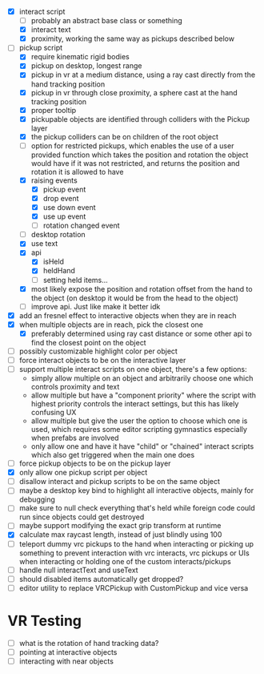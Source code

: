 
- [x] interact script
  - [ ] probably an abstract base class or something
  - [x] interact text
  - [x] proximity, working the same way as pickups described below
- [ ] pickup script
  - [x] require kinematic rigid bodies
  - [x] pickup on desktop, longest range
  - [x] pickup in vr at a medium distance, using a ray cast directly from the hand tracking position
  - [x] pickup in vr through close proximity, a sphere cast at the hand tracking position
  - [x] proper tooltip
  - [x] pickupable objects are identified through colliders with the Pickup layer
  - [x] the pickup colliders can be on children of the root object
  - [ ] option for restricted pickups, which enables the use of a user provided function which takes the position and rotation the object would have if it was not restricted, and returns the position and rotation it is allowed to have
  - [x] raising events
    - [x] pickup event
    - [x] drop event
    - [x] use down event
    - [x] use up event
    - [ ] rotation changed event
  - [ ] desktop rotation
  - [x] use text
  - [x] api
    - [x] isHeld
    - [x] heldHand
    - [ ] setting held items...
  - [x] most likely expose the position and rotation offset from the hand to the object (on desktop it would be from the head to the object)
  - [ ] improve api. Just like make it better idk
- [x] add an fresnel effect to interactive objects when they are in reach
- [x] when multiple objects are in reach, pick the closest one
  - [x] preferably determined using ray cast distance or some other api to find the closest point on the object
- [ ] possibly customizable highlight color per object
- [ ] force interact objects to be on the interactive layer
- [ ] support multiple interact scripts on one object, there's a few options:
  - simply allow multiple on an object and arbitrarily choose one which controls proximity and text
  - allow multiple but have a "component priority" where the script with highest priority controls the interact settings, but this has likely confusing UX
  - allow multiple but give the user the option to choose which one is used, which requires some editor scripting gymnastics especially when prefabs are involved
  - only allow one and have it have "child" or "chained" interact scripts which also get triggered when the main one does
- [ ] force pickup objects to be on the pickup layer
- [x] only allow one pickup script per object
- [ ] disallow interact and pickup scripts to be on the same object
- [ ] maybe a desktop key bind to highlight all interactive objects, mainly for debugging
- [ ] make sure to null check everything that's held while foreign code could run since objects could get destroyed
- [ ] maybe support modifying the exact grip transform at runtime
- [x] calculate max raycast length, instead of just blindly using 100
- [ ] teleport dummy vrc pickups to the hand when interacting or picking up something to prevent interaction with vrc interacts, vrc pickups or UIs when interacting or holding one of the custom interacts/pickups
- [ ] handle null interactText and useText
- [ ] should disabled items automatically get dropped?
- [ ] editor utility to replace VRCPickup with CustomPickup and vice versa

# VR Testing

- [ ] what is the rotation of hand tracking data?
- [ ] pointing at interactive objects
- [ ] interacting with near objects
